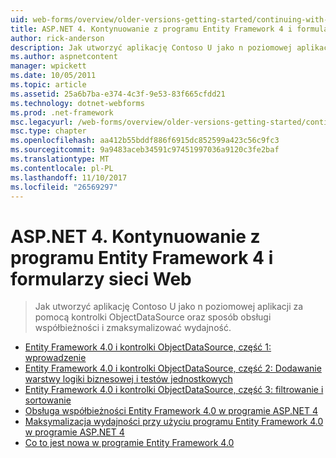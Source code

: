 ```yaml
---
uid: web-forms/overview/older-versions-getting-started/continuing-with-ef/index
title: ASP.NET 4. Kontynuowanie z programu Entity Framework 4 i formularzy sieci Web | Dokumentacja firmy Microsoft
author: rick-anderson
description: Jak utworzyć aplikację Contoso U jako n poziomowej aplikacji za pomocą kontrolki ObjectDataSource oraz sposób obsługi współbieżności i zmaksymalizować wydajność.
ms.author: aspnetcontent
manager: wpickett
ms.date: 10/05/2011
ms.topic: article
ms.assetid: 25a6b7ba-e374-4c3f-9e53-83f665cfdd21
ms.technology: dotnet-webforms
ms.prod: .net-framework
msc.legacyurl: /web-forms/overview/older-versions-getting-started/continuing-with-ef
msc.type: chapter
ms.openlocfilehash: aa412b55bddf886f6915dc852599a423c56c9fc3
ms.sourcegitcommit: 9a9483aceb34591c97451997036a9120c3fe2baf
ms.translationtype: MT
ms.contentlocale: pl-PL
ms.lasthandoff: 11/10/2017
ms.locfileid: "26569297"
---
```

<a name="aspnet-4---continuing-with-entity-framework-4-and-web-forms"></a>ASP.NET 4. Kontynuowanie z programu Entity Framework 4 i formularzy sieci Web
====================
> Jak utworzyć aplikację Contoso U jako n poziomowej aplikacji za pomocą kontrolki ObjectDataSource oraz sposób obsługi współbieżności i zmaksymalizować wydajność.


- [Entity Framework 4.0 i kontrolki ObjectDataSource, część 1: wprowadzenie](using-the-entity-framework-and-the-objectdatasource-control-part-1-getting-started.md)
- [Entity Framework 4.0 i kontrolki ObjectDataSource, część 2: Dodawanie warstwy logiki biznesowej i testów jednostkowych](using-the-entity-framework-and-the-objectdatasource-control-part-2-adding-a-business-logic-layer-and-unit-tests.md)
- [Entity Framework 4.0 i kontrolki ObjectDataSource, część 3: filtrowanie i sortowanie](using-the-entity-framework-and-the-objectdatasource-control-part-3-sorting-and-filtering.md)
- [Obsługa współbieżności Entity Framework 4.0 w programie ASP.NET 4](handling-concurrency-with-the-entity-framework-in-an-asp-net-web-application.md)
- [Maksymalizacja wydajności przy użyciu programu Entity Framework 4.0 w programie ASP.NET 4](maximizing-performance-with-the-entity-framework-in-an-asp-net-web-application.md)
- [Co to jest nowa w programie Entity Framework 4.0](what-s-new-in-the-entity-framework-4.md)
